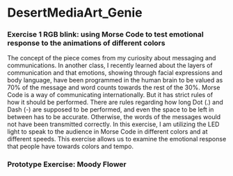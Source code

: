 # DesertMediaArt_Genie

### Exercise 1 RGB blink: using Morse Code to test emotional response to the animations of different colors
The concept of the piece comes from my curiosity about messaging and communications. In another class, I recently learned about the layers of communication and that emotions, showing through facial expressions and body language, have been programmed in the human brain to be valued as 70% of the message and word counts towards the rest of the 30%. Morse Code is a way of communicating internationally. But it has strict rules of how it should be performed. There are rules regarding how long Dot (.) and Dash (-) are supposed to be performed, and even the space to be left in between has to be accurate. Otherwise, the words of the messages would not have been transmitted correctly. In this exercise, I am utilizing the LED light to speak to the audience in Morse Code in different colors and at different speeds. This exercise allows us to examine the emotional response that people have towards colors and tempo. 

### Prototype Exercise: Moody Flower



